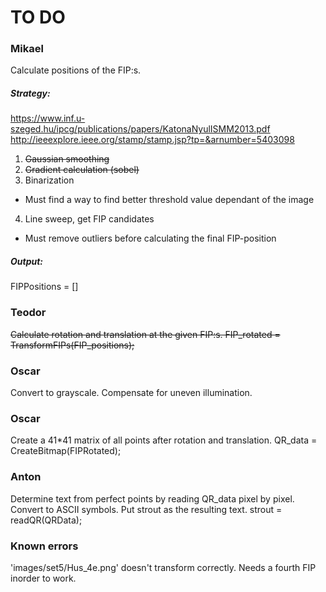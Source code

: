 TO DO
=====

### Mikael
Calculate positions of the FIP:s.

##### Strategy:
https://www.inf.u-szeged.hu/ipcg/publications/papers/KatonaNyulISMM2013.pdf
http://ieeexplore.ieee.org/stamp/stamp.jsp?tp=&arnumber=5403098

1. ~~Gaussian smoothing~~
2. ~~Gradient calculation (sobel)~~
3. Binarization
  * Must find a way to find better threshold value dependant of the image
4. Line sweep, get FIP candidates
  * Must remove outliers before calculating the final FIP-position

##### Output:
FIPPositions = []

### Teodor
~~Calculate rotation and translation at the given FIP:s.
FIP_rotated = TransformFIPs(FIP_positions);~~

### Oscar
Convert to grayscale.
Compensate for uneven illumination.

### Oscar
Create a 41*41 matrix of all points after rotation and translation.
QR_data = CreateBitmap(FIPRotated);

### Anton
Determine text from perfect points by reading QR_data pixel by pixel.
Convert to ASCII symbols.
Put strout as the resulting text.
strout = readQR(QRData);

### Known errors
'images/set5/Hus_4e.png' doesn't transform correctly. Needs a fourth FIP inorder to work.
